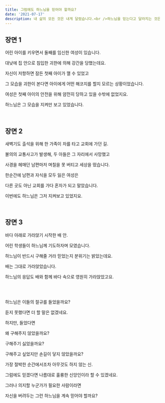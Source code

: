 ```yaml
---
title: 그럼에도 하느님을 믿어야 할까요?
date: '2021-07-17'
description: 내 삶의 모든 것은 내게 달렸습니다.<br />하느님을 믿는다고 달라지는 것은 없지요.<br />그럼에도 하느님을 믿어야 할 필요가 있을까요? 
---
```


## 장면 1

어린 아이를 키우면서 둘째를 임신한 여성이 있습니다.

대낮에 집 안으로 침입한 괴한에 의해 강간을 당했는데요.

자신이 저항하면 잠든 첫째 아이가 깰 수 있었고

그 모습을 괴한이 본다면 아이에게 어떤 해코지를 할지 모르는 상황이었습니다.

여성은 첫째 아이의 안전을 위해 얌전히 당하고 있을 수밖에 없었지요.

하느님은 그 모습을 지켜만 보고 있었습니다.

<br />

## 장면 2

새벽기도 출석을 위해 한 가족이 차를 타고 교회에 가던 길.

불의의 교통사고가 발생해, 두 아들은 그 자리에서 사망했고

사경을 헤매던 남편마저 며칠을 못 버티고 세상을 떴습니다.

한순간에 남편과 자식을 모두 잃은 여성은

다른 곳도 아닌 교회를 가다 혼자가 되고 말았습니다.

이번에도 하느님은 그저 지켜보고 있었지요.

<br />

## 장면 3

바다 아래로 가라앉기 시작한 배 안.

어린 학생들이 하느님께 기도하자며 모였습니다.

하느님이 반드시 구해줄 거라 믿었는지 분위기는 밝았는데요.

배는 그대로 가라앉았습니다.

하느님의 응답도 배와 함께 바다 속으로 영원히 가라앉았고요.

<br /><br />

하느님은 이들의 절규를 들었을까요?

듣지 못했다면 더 할 말은 없겠네요.

하지만, 들었다면

왜 구해주지 않았을까요?

구해주기 싫었을까요?

구해주고 싶었지만 손길이 닿지 않았을까요?

가장 절박한 순간에서조차 아무것도 하지 않는 신.

그럼에도 믿겠다면 나름대로 훌륭한 신앙인이라 할 수 있겠네요.

그러나 의지할 누군가가 필요한 사람이라면

자신을 버려두는 그런 하느님을 계속 믿어야 할까요?
